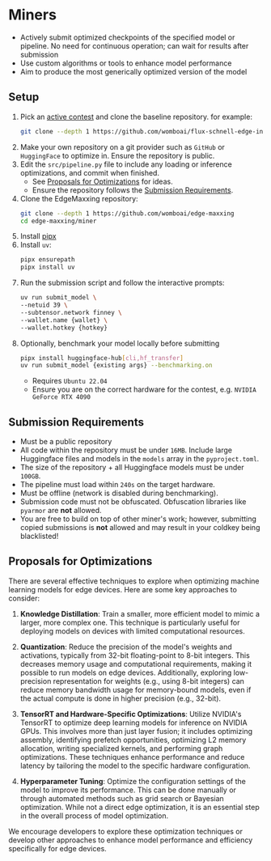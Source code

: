 # Miners

- Actively submit optimized checkpoints of the specified model or pipeline. No need for continuous operation; can wait
  for results after submission
- Use custom algorithms or tools to enhance model performance
- Aim to produce the most generically optimized version of the model

## Setup

1. Pick an [active contest](../README.md#active-contests) and clone the baseline repository. for example:
    ```bash
    git clone --depth 1 https://github.com/womboai/flux-schnell-edge-inference
    ```
2. Make your own repository on a git provider such as `GitHub` or `HuggingFace` to optimize in. Ensure the repository is
   public.
3. Edit the `src/pipeline.py` file to include any loading or inference optimizations, and commit when finished.
    - See [Proposals for Optimizations](#proposals-for-optimizations) for ideas.
    - Ensure the repository follows the [Submission Requirements](#submission-requirements).
4. Clone the EdgeMaxxing repository:
    ```bash
    git clone --depth 1 https://github.com/womboai/edge-maxxing
    cd edge-maxxing/miner
    ```
5. Install [pipx](https://pipx.pypa.io/stable/installation/)
6. Install `uv`:
    ```bash
    pipx ensurepath
    pipx install uv
    ```
7. Run the submission script and follow the interactive prompts:
    ```bash
    uv run submit_model \
    --netuid 39 \
    --subtensor.network finney \
    --wallet.name {wallet} \
    --wallet.hotkey {hotkey}
    ```
8. Optionally, benchmark your model locally before submitting
    ```bash
    pipx install huggingface-hub[cli,hf_transfer]
    uv run submit_model {existing args} --benchmarking.on
    ```
    - Requires `Ubuntu 22.04`
    - Ensure you are on the correct hardware for the contest, e.g. `NVIDIA GeForce RTX 4090`

## Submission Requirements

- Must be a public repository
- All code within the repository must be under `16MB`. Include large Huggingface files and models in the `models` array
  in the `pyproject.toml`.
- The size of the repository + all Huggingface models must be under `100GB`.
- The pipeline must load within `240s` on the target hardware.
- Must be offline (network is disabled during benchmarking).
- Submission code must not be obfuscated. Obfuscation libraries like `pyarmor` are **not** allowed.
- You are free to build on top of other miner's work; however, submitting copied submissions is **not** allowed and may
  result in your coldkey being blacklisted!

## Proposals for Optimizations

There are several effective techniques to explore when optimizing machine learning models for edge devices. Here are
some key approaches to consider:

1. **Knowledge Distillation**: Train a smaller, more efficient model to mimic a larger, more complex one. This technique
   is particularly useful for deploying models on devices with limited computational resources.

2. **Quantization**: Reduce the precision of the model's weights and activations, typically from 32-bit floating-point
   to 8-bit integers. This decreases memory usage and computational requirements, making it possible to run models on
   edge devices. Additionally, exploring low-precision representation for weights (e.g., using 8-bit integers) can
   reduce memory bandwidth usage for memory-bound models, even if the actual compute is done in higher precision (e.g.,
   32-bit).

3. **TensorRT and Hardware-Specific Optimizations**: Utilize NVIDIA's TensorRT to optimize deep learning models for
   inference on NVIDIA GPUs. This involves more than just layer fusion; it includes optimizing assembly, identifying
   prefetch opportunities, optimizing L2 memory allocation, writing specialized kernels, and performing graph
   optimizations. These techniques enhance performance and reduce latency by tailoring the model to the specific
   hardware configuration.

4. **Hyperparameter Tuning**: Optimize the configuration settings of the model to improve its performance. This can be
   done manually or through automated methods such as grid search or Bayesian optimization. While not a direct edge
   optimization, it is an essential step in the overall process of model optimization.

We encourage developers to explore these optimization techniques or develop other approaches to enhance model
performance and efficiency specifically for edge devices.
